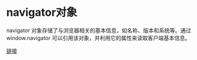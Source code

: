 # navigator对象

navigator 对象存储了与浏览器相关的基本信息，如名称、版本和系统等。通过 window.navigator 可以引用该对象，并利用它的属性来读取客户端基本信息。

[链接](https://developer.mozilla.org/zh-CN/docs/Web/API/Navigator)
